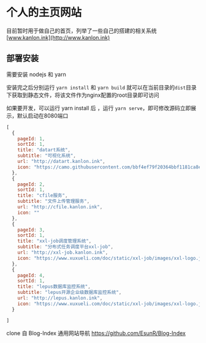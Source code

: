 # 个人的主页网站

目前暂时用于做自己的首页，列举了一些自己的搭建的相关系统  [www.kanlon.ink](http://www.kanlon.ink)


## 部署安装

需要安装 nodejs 和 yarn

安装完之后分别运行 `yarn install` 和 `yarn build` 就可以在当前目录的`dist`目录下获取到静态文件，将该文件作为nginx配置的root目录即可访问


如果要开发，可以运行 yarn install 后 ，运行 `yarn serve`，即可修改源码立即展示，默认启动在8080端口



```js
[
  {
    pageId: 1,
    sortId: 1,
    title: "datart系统",
    subtitle: "可视化系统",
    url: "http://datart.kanlon.ink",
    icon: "https://camo.githubusercontent.com/bbf4ef79f20364bbf1181ca8ef4d5038781f1c2fefb202af2e8f377bcf6bb3cd/68747470733a2f2f72756e6e696e672d656c657068616e742e6769746875622e696f2f6461746172742d646f63732f696d616765732f61626f75742f6c6f676f5f776974685f746578742e6a7067"
  },
  {
    pageId: 2,
    sortId: 1,
    title: "cfile服务",
    subtitle: "文件上传管理服务",
    url: "http://cfile.kanlon.ink",
    icon: ""
  },
  {
    pageId: 3,
    sortId: 1,
    title: "xxl-job调度管理系统",
    subtitle: "分布式任务调度平台xxl-job",
    url: "http://xxl-job.kanlon.ink",
    icon: "https://www.xuxueli.com/doc/static/xxl-job/images/xxl-logo.jpg"
  },
  {
    pageId: 4,
    sortId: 1,
    title: "lepus数据库监控系统",
    subtitle: "lepus开源企业级数据库监控系统",
    url: "http://lepus.kanlon.ink",
    icon: "https://www.xuxueli.com/doc/static/xxl-job/images/xxl-logo.jpg"
  }

]
```
clone 自 Blog-Index 通用网站导航 https://github.com/EsunR/Blog-Index




